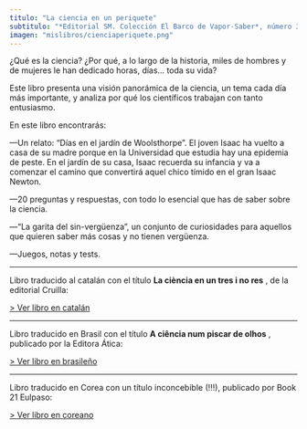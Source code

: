 ```yaml
---
titulo: "La ciencia en un periquete"
subtitulo: "*Editorial SM. Colección El Barco de Vapor-Saber*, número 3."
imagen: "mislibros/cienciaperiquete.png"
---
```

¿Qué es la ciencia? ¿Por qué, a lo largo de la historia, miles de hombres y de mujeres le han dedicado horas, días… toda su vida?

Este libro presenta una visión panorámica de la ciencia, un tema cada día más importante, y analiza por qué los científicos trabajan con tanto entusiasmo.

En este libro encontrarás:

—Un relato: “Días en el jardín de Woolsthorpe”. El joven Isaac ha vuelto a casa de su madre porque en la Universidad que estudia hay una epidemia de peste. En el jardín de su casa, Isaac recuerda su infancia y va a comenzar el camino que convertirá aquel chico tímido en el gran Isaac Newton.

—20 preguntas y respuestas, con todo lo esencial que has de saber sobre la ciencia.

—“La garita del sin-vergüenza”, un conjunto de curiosidades para aquellos que quieren saber más cosas y no tienen vergüenza.

—Juegos, notas y tests.

* * *

Libro traducido al catalán con el título **La ciència en un tres i no res** , de la editorial Cruilla:

[> Ver libro en catalán](http:/ver/paraleer/ciencia-catalan)

* * *

Libro traducido en Brasil con el título **A ciência num piscar de olhos** , publicado por la Editora Ática:

[> Ver libro en brasileño](http:/ver/paraleer/ciencia-brasileiro)

* * *

Libro traducido en Corea con un título inconcebible (!!!), publicado por Book 21 Eulpaso:

[> Ver libro en coreano](http:/ver/paraleer/ciencia-coreano)

